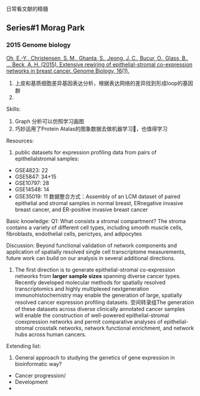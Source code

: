 日常看文献的精髓

## Series#1 Morag Park

### 2015 Genome biology
[Oh, E.-Y., Christensen, S. M., Ghanta, S., Jeong, J. C., Bucur, O., Glass, B., … Beck, A. H. (2015). Extensive rewiring of epithelial-stromal co-expression networks in breast cancer. Genome Biology, 16(1).](https://doi.org/10/f7gs4r)

1. 上皮和基质细胞差异基因表达分析，根据表达网络的差异找到形成loop的基因群
2.

Skills:
1. Graph 分析可以仿照学习画图
2. 巧妙运用了Protein Atalas的图象数据去做机器学习🤔，也值得学习


Resources:
1. public datasets for expression profiling data from pairs of epithelialstromal samples:
  - GSE4823: 22
  - GSE5847: 34+15
  - GSE10797: 28
  - GSE14548: 14
  - GSE35019: 11
数据整合方式：Assembly of an LCM dataset of paired epithelial and stromal samples in normal breast, ERnegative invasive breast cancer, and ER-positive invasive breast cancer




Basic knowledge:
Q1: What consists a stromal compartment?
The stroma contains a variety of different cell types, including smooth muscle cells, fibroblasts, endothelial cells, perictyes, and adipocytes



Discussion:
Beyond functional validation of network components and application of spatially resolved single cell transcriptome measurements, future work can build on our analysis in several additional directions.
1. The first direction is to generate epithelial-stromal co-expression networks from **larger sample sizes** spanning diverse cancer types. Recently developed molecular methods for spatially resolved transcriptomics and highly multiplexed nextgeneration immunohistochemistry may enable the generation of large, spatially resolved cancer expression profiling datasets. 空间转录组The generation of these datasets across diverse clinically annotated cancer samples will enable the construction of well-powered epithelial-stromal coexpression networks and permit comparative analyses of epithelial-stromal crosstalk networks, network functional enrichment, and network hubs across human cancers.


Extending list:
1.  General approach to studying the genetics of gene expression in bioinformatic way?
 -  Cancer progression/
 -  Development
 -
